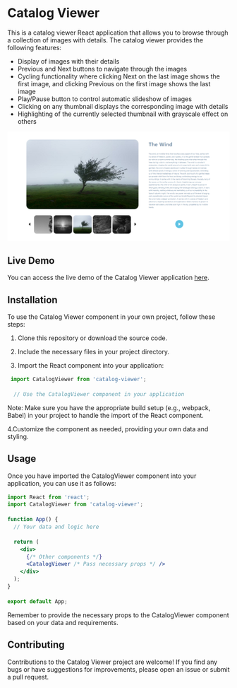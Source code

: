 # Catalog Viewer

This is a catalog viewer React application that allows you to browse through a collection of images with details. The catalog viewer provides the following features:

- Display of images with their details
- Previous and Next buttons to navigate through the images
- Cycling functionality where clicking Next on the last image shows the first image, and clicking Previous on the first image shows the last image
- Play/Pause button to control automatic slideshow of images
- Clicking on any thumbnail displays the corresponding image with details
- Highlighting of the currently selected thumbnail with grayscale effect on others
<div align="center">
  <img src="catalog-viewer.PNG" alt="Catalog Viewer Screenshot" />
</div>

## Live Demo

You can access the live demo of the Catalog Viewer application [here](https://catalog-viewer-react.netlify.app/).

## Installation

To use the Catalog Viewer component in your own project, follow these steps:

1. Clone this repository or download the source code.

2. Include the necessary files in your project directory.

3. Import the React component into your application:
```jsx
 import CatalogViewer from 'catalog-viewer';

  // Use the CatalogViewer component in your application
```

Note: Make sure you have the appropriate build setup (e.g., webpack, Babel) in your project to handle the import of the React component.

4.Customize the component as needed, providing your own data and styling.

## Usage

Once you have imported the CatalogViewer component into your application, you can use it as follows:
```jsx
import React from 'react';
import CatalogViewer from 'catalog-viewer';

function App() {
  // Your data and logic here

  return (
    <div>
      {/* Other components */}
      <CatalogViewer /* Pass necessary props */ />
    </div>
  );
}

export default App;

```

Remember to provide the necessary props to the CatalogViewer component based on your data and requirements.

## Contributing
Contributions to the Catalog Viewer project are welcome! If you find any bugs or have suggestions for improvements, please open an issue or submit a pull request.
